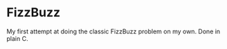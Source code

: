 FizzBuzz
========

My first attempt at doing the classic FizzBuzz problem on my own. Done in plain C.
